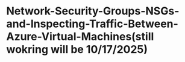 # Network-Security-Groups-NSGs-and-Inspecting-Traffic-Between-Azure-Virtual-Machines(still wokring will be 10/17/2025)
